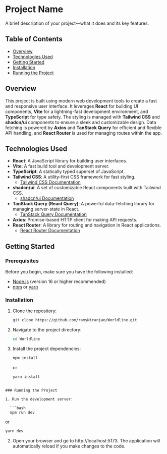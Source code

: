 # Project Name

A brief description of your project—what it does and its key features.

## Table of Contents

- [Overview](#overview)
- [Technologies Used](#technologies-used)
- [Getting Started](#getting-started)
- [Installation](#installation)
- [Running the Project](#running-the-project)

## Overview

This project is built using modern web development tools to create a fast and responsive user interface. It leverages **React** for building UI components, **Vite** for a lightning-fast development environment, and **TypeScript** for type safety. The styling is managed with **Tailwind CSS** and **shadcn/ui** components to ensure a sleek and customizable design. Data fetching is powered by **Axios** and **TanStack Query** for efficient and flexible API handling, and **React Router** is used for managing routes within the app.

## Technologies Used

- **React**: A JavaScript library for building user interfaces.
- **Vite**: A fast build tool and development server.
- **TypeScript**: A statically typed superset of JavaScript.
- **Tailwind CSS**: A utility-first CSS framework for fast styling.
  - [Tailwind CSS Documentation](https://tailwindcss.com/)
- **shadcn/ui**: A set of customizable React components built with Tailwind CSS.
  - [shadcn/ui Documentation](https://ui.shadcn.com/)
- **TanStack Query (React Query)**: A powerful data-fetching library for managing server-state in React.
  - [TanStack Query Documentation](https://tanstack.com/query/latest)
- **Axios**: Promise-based HTTP client for making API requests.
- **React Router**: A library for routing and navigation in React applications.
  - [React Router Documentation](https://reactrouter.com/)

## Getting Started

### Prerequisites

Before you begin, make sure you have the following installed:

- [Node.js](https://nodejs.org/) (version 16 or higher recommended)
- [npm](https://www.npmjs.com/) or [yarn](https://yarnpkg.com/)

### Installation

1. Clone the repository:

   ```bash
   git clone https://github.com/ramyNiranjan/Worldline.git
   ```

2. Navigate to the project directory:
   ```bash
   cd Worldline
   ```
3. Install the project dependencies:

   ```bash
   npm install

   ```

   or

   ```bash
   yarn install
   ```

````

### Running the Project

1. Run the development server:

  ```bash
  npm run dev

````

or

```bash
yarn dev

```

2. Open your browser and go to http://localhost:5173. The application will automatically reload if you make changes to the code.
